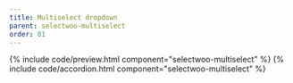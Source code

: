 ```yaml
---
title: Multiselect dropdown
parent: selectwoo-multiselect
order: 01
---
```


{% include code/preview.html component="selectwoo-multiselect" %}
{% include code/accordion.html component="selectwoo-multiselect" %}